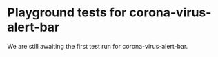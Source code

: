 # Playground tests for corona-virus-alert-bar
We are still awaiting the first test run for corona-virus-alert-bar.
